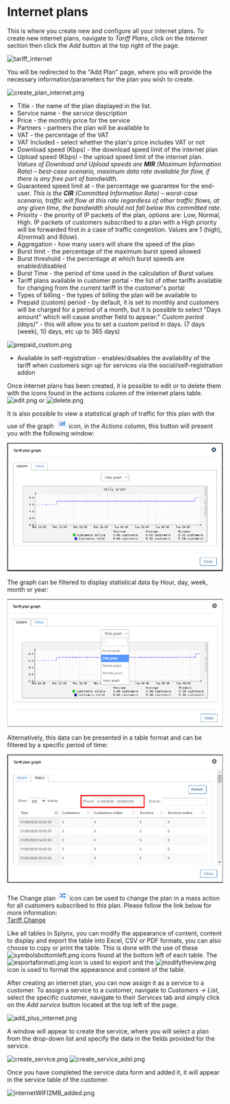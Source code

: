 Internet plans
==============


This is where you create new and configure all your internet plans. To create new internet plans, navigate to  _Tariff Plans_, click on the _Internet_ section then click the _Add_ button at the top right of the page.

![tariff_internet](tariff_internet.png)

You will be redirected to the "Add Plan" page, where you will provide the necessary information/parameters for the plan you wish to create.

![create_plan_internet.png](create_plan_internet.png)

* Title - the name of the plan displayed in the list.
* Service name - the service description
* Price - the monthly price for the service
* Partners - partners the plan will be available to
* VAT - the percentage of the VAT
* VAT Included - select whether the plan's price includes VAT or not
* Download speed (Kbps) - the download speed limit of the internet plan
* Upload speed (Kbps) - the upload speed limit of the internet plan.<br> *Values of Download and Upload speeds are **MIR** (Maximum Information Rate) – best-case scenario, maximum data rate available for flow, if there is any free part of bandwidth*.
* Guaranteed speed limit at - the percentage we guarantee for the end-user. *This is the **CIR** (Committed Information Rate) – worst-case scenario, traffic will flow at this rate regardless of other traffic flows, at any given time, the bandwidth should not fall below this committed rate*.
* Priority - the priority of IP packets of the plan, options are: Low, Normal, High. IP packets of customers subscribed to a plan with a High priority will be forwarded first in a case of traffic congestion. Values are 1 (high), 4(normal) and 8(low).
* Aggregation - how many users will share the speed of the plan
* Burst limit - the percentage of the maximum  burst speed allowed
* Burst threshold - the percentage at which burst speeds are enabled/disabled
* Burst Time - the period of time used in the calculation of Burst values
* Tariff plans available in customer portal - the list of other tariffs available for changing from the current tariff in the customer's portal
* Types of billing - the types of billing the plan will be available to
* Prepaid (custom) period - by default, it is set to monthly and customers will be charged for a period of a month, but it is possible to select "Days amount" which will cause another field to appear:" _Custom period (days)_" - this will allow you to set a custom period in days. (7 days (week), 10 days, etc up to 365 days)

![prepaid_custom.png](prepaid_custom.png)

* Available in self-registration -  enables/disables the availability of the tariff when customers sign up for services via the social/self-registration addon

Once internet plans has been created, it is possible to edit or to delete them with the icons found in the actions column of the internet plans table.  <icon class="image-icon">![edit.png](edit.png)</icon> or <icon class="image-icon">![delete.png](delete.png)</icon>

It is also possible to view a statistical graph of traffic for this plan with the use of the graph <icon class="image-icon">![graph](graph.png)</icon> icon, in the *Actions* column, this button will present you with the following window:

![graph](graph2.png)

The graph can be filtered to display statistical data by Hour, day, week, month or year:

![graph](graph3.png)

Alternatively, this data can be presented in a table format and can be filtered by a specific period of time:

![Table](table.png)

The Change plan <icon class="image-icon">![icon](change_plan.png)</icon> icon can be used to change the plan in a mass action for all customers subscribed to this plan. Please follow the link below for more information:<br>
[Tariff Change](configuring_tariff_plans/tariff_change/tariff_change.md)

Like all tables in Splynx, you can modify the appearance of content, content to display and export the table into Excel, CSV or PDF formats, you can also choose to copy or print the table. This is done with the use of these <icon class="image-icon">![symbolsbottomleft.png](symbolsbottomleft.png)</icon>  icons found at the bottom left of each table. The <icon class="image-icon">![esportaformati.png](esportaformati.png)</icon> icon is used to export and the   <icon class="image-icon">![modifytheview.png](modifytheview.png)</icon> icon is used to format the appearance and content of the table.

After creating an internet plan, you can now assign it as a service to a customer. To assign a service to a customer, navigate to _Customers → List_, select the specific customer, navigate to their _Services_ tab and simply click on the *Add service* button located at the top left of the page.

![add_plus_internet.png](add_plus_internet.png)

A window will appear to create the service, where you will select a plan from the drop-down list and specify the data in the fields provided for the service.

![create_service.png](create_service.png)
![create_service_adsl.png](create_service_adsl.png)

Once you have completed the service data form and added it, it will appear in the service table of the customer.

![internetWIFI2MB_added.png](internetWIFI2MB_added.png)
